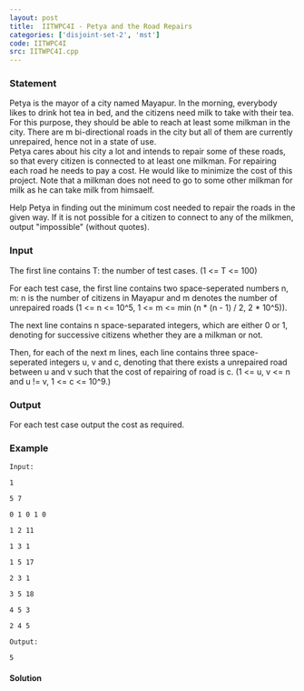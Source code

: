 ```yaml
---
layout: post
title:  IITWPC4I - Petya and the Road Repairs
categories: ['disjoint-set-2', 'mst']
code: IITWPC4I
src: IITWPC4I.cpp
---
```


### **Statement**

Petya is the mayor of a city named Mayapur. In the morning, everybody likes to
drink hot tea in bed, and the citizens need milk to take with their tea. For
this purpose, they should be able to reach at least some milkman in the city.
There are m bi-directional roads in the city but all of them are currently
unrepaired, hence not in a state of use.  
Petya cares about his city a lot and intends to repair some of these roads, so
that every citizen is connected to at least one milkman. For repairing each
road he needs to pay a cost. He would like to minimize the cost of this
project. Note that a milkman does not need to go to some other milkman for
milk as he can take milk from himsaelf.

Help Petya in finding out the minimum cost needed to repair the roads in the
given way. If it is not possible for a citizen to connect to any of the
milkmen, output "impossible" (without quotes).

### Input

The first line contains T: the number of test cases. (1 <= T <= 100)

For each test case, the first line contains two space-seperated numbers n, m:
n is the number of citizens in Mayapur and m denotes the number of unrepaired
roads (1 <= n <= 10^5, 1 <= m <= min (n * (n - 1) / 2, 2 * 10^5)).

The next line contains n space-separated integers, which are either 0 or 1,
denoting for successive citizens whether they are a milkman or not.

Then, for each of the next m lines, each line contains three space-seperated
integers u, v and c, denoting that there exists a unrepaired road between u
and v such that the cost of repairing of road is c. (1 <= u, v <= n and u !=
v, 1 <= c <= 10^9.)

### Output

For each test case output the cost as required.

### Example

    
    
    Input:
    1
    5 7
    0 1 0 1 0
    1 2 11
    1 3 1
    1 5 17
    2 3 1
    3 5 18
    4 5 3
    2 4 5
    Output:
    5
    



#### **Solution**



